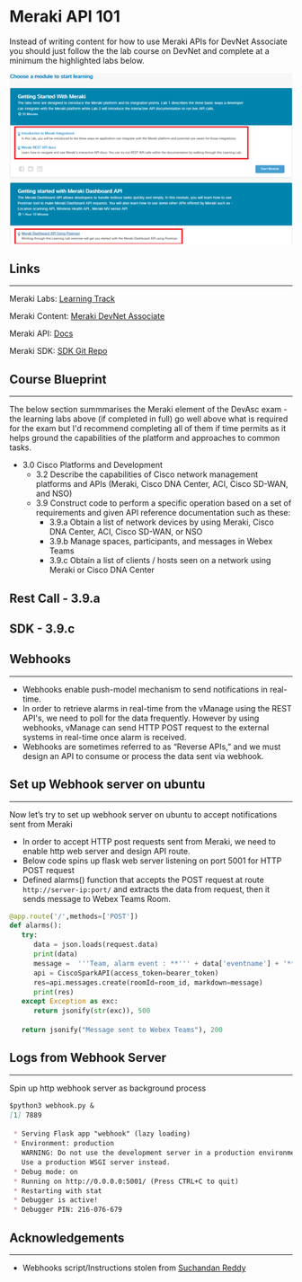 # Meraki API 101

Instead of writing content for how to use Meraki APIs for DevNet Associate you should just follow the the lab course on DevNet and complete at a minimum the highlighted labs below.  

![DevNet Labs](images/meraki_labs.png)

## Links

---
Meraki Labs: [Learning Track](https://developer.cisco.com/learning/tracks/meraki)

Meraki Content: [Meraki DevNet Associate](https://community.meraki.com/t5/FAQ-and-other-resources/DevNet-Associate-Exam-Meraki-Content/ba-p/61505)

Meraki API: [Docs](https://developer.cisco.com/meraki/api-v1)

Meraki SDK: [SDK Git Repo](https://github.com/meraki/dashboard-api-python)

## Course Blueprint

---
The below section summmarises the Meraki element of the DevAsc exam - the learning labs above (if completed in full) go well above what is required for the exam but I'd recommend completing all of them if time permits as it helps ground the capabilities of the platform and approaches to common tasks.

- 3.0 Cisco Platforms and Development
  - 3.2 Describe the capabilities of Cisco network management platforms and APIs (Meraki, Cisco DNA Center, ACI, Cisco SD-WAN, and NSO)
  - 3.9 Construct code to perform a specific operation based on a set of requirements and given API reference documentation such as these:
    - 3.9.a Obtain a list of network devices by using Meraki, Cisco DNA Center, ACI, Cisco SD-WAN, or NSO
    - 3.9.b Manage spaces, participants, and messages in Webex Teams
    - 3.9.c Obtain a list of clients / hosts seen on a network using Meraki or Cisco DNA Center

## Rest Call - 3.9.a

## SDK - 3.9.c

## Webhooks

---

- Webhooks enable push-model mechanism to send notifications in real-time.
- In order to retrieve alarms in real-time from the vManage using the REST API's, we need to poll for the data frequently. However by using webhooks, vManage can send HTTP POST request to the external systems in real-time once alarm is received.
- Webhooks are sometimes referred to as “Reverse APIs,” and we must design an API to consume or process the data sent via webhook.

## Set up Webhook server on ubuntu  

---
Now let’s try to set up webhook server on ubuntu to accept notifications sent from Meraki

- In order to accept HTTP post requests sent from Meraki, we need to enable http web server and design API route.
- Below code spins up flask web server listening on port 5001 for HTTP POST request
- Defined alarms() function that accepts the POST request at route `http://server-ip:port/` and extracts the data from request, then it sends message
to Webex Teams Room.  

```python
@app.route('/',methods=['POST'])
def alarms():
   try:
      data = json.loads(request.data)
      print(data)
      message =  '''Team, alarm event : **''' + data['eventname'] + '** ------ **' + data['message'] + '''** is recieved from Meraki Dashboard and here are the complete details <br><br>'''  + str(data)
      api = CiscoSparkAPI(access_token=bearer_token)
      res=api.messages.create(roomId=room_id, markdown=message)
      print(res)
   except Exception as exc:
      return jsonify(str(exc)), 500 
   
   return jsonify("Message sent to Webex Teams"), 200
```

## Logs from Webhook Server

---
Spin up http webhook server as background process

```markdown
$python3 webhook.py &
[1] 7889

 * Serving Flask app "webhook" (lazy loading)
 * Environment: production
   WARNING: Do not use the development server in a production environment.
   Use a production WSGI server instead.
 * Debug mode: on
 * Running on http://0.0.0.0:5001/ (Press CTRL+C to quit)
 * Restarting with stat
 * Debugger is active!
 * Debugger PIN: 216-076-679
```

## Acknowledgements

---

- Webhooks script/Instructions stolen from [Suchandan Reddy](https://github.com/suchandanreddy/sdwan-apis)
